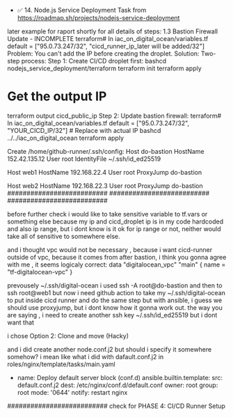 - ✅ 14. Node.js Service Deployment Task from https://roadmap.sh/projects/nodejs-service-deployment


later example for raport shortly for all details of steps:
1.3 Bastion Firewall Update - INCOMPLETE
terraform# In iac_on_digital_ocean/variables.tf
default = ["95.0.73.247/32", "cicd_runner_ip_later will be added/32"]
Problem: You can't add the IP before creating the droplet.
Solution: Two-step process:
Step 1: Create CI/CD droplet first:
bashcd nodejs_service_deployment/terraform
terraform init
terraform apply
# Get the output IP
terraform output cicd_public_ip
Step 2: Update bastion firewall:
terraform# In iac_on_digital_ocean/variables.tf
default = ["95.0.73.247/32", "YOUR_CICD_IP/32"]  # Replace with actual IP
bashcd ../../iac_on_digital_ocean
terraform apply

Create /home/github-runner/.ssh/config:
Host do-bastion
    HostName 152.42.135.12
    User root
    IdentityFile ~/.ssh/id_ed25519

Host web1
    HostName 192.168.22.4
    User root
    ProxyJump do-bastion

Host web2
    HostName 192.168.22.3
    User root
    ProxyJump do-bastion
##########################
##########################
##########################


before further check i would like to take sensitive variable to tf.vars or something else
because my ip and cicd_droplet ip is in my code hardcoded and also ip range, but i dont know is it ok for ip range or not, neither would take all of sensitive to somewhere else.

and i thought vpc would not be necessary , because i want cicd-runner outside of vpc, because it comes from after bastion, i think you gonna agree with me , it seems logicaly correct:
data "digitalocean_vpc" "main" {
  name = "tf-digitalocean-vpc"
}

prevousely ~/.ssh/digital-ocean i used ssh -A root@do-bastion and then to ssh root@web1
but now i need github action to take my ~/.ssh/digital-ocean to put inside cicd runner and do the same step
but with ansible, i guess we should use proxyjump, but i dont know how it gonna work out.
the way you are saying , i need to create another ssh key  ~/.ssh/id_ed25519 but i dont want that

i chose Option 2: Clone and move (Hacky)

and i did create another node.conf.j2 but should i specify it somewhere somehow?
i mean like what i did with dafault.conf.j2 in roles/nginx/template/tasks/main.yaml
- name: Deploy default server block (conf.d)
  ansible.builtin.template:
    src: default.conf.j2
    dest: /etc/nginx/conf.d/default.conf
    owner: root
    group: root
    mode: '0644'
  notify: restart nginx

##########################
check for PHASE 4: CI/CD Runner Setup